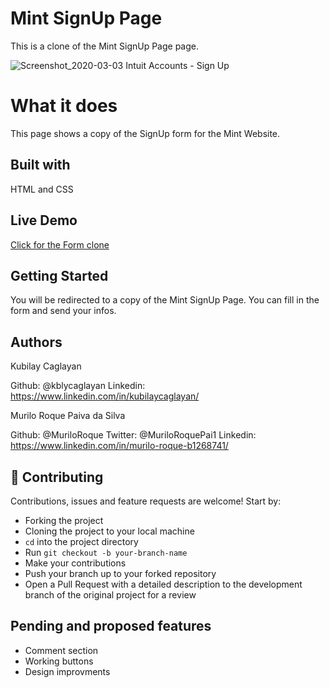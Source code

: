 # Mint SignUp Page
This is a clone of the Mint SignUp Page page.

![Screenshot_2020-03-03 Intuit Accounts - Sign Up](https://user-images.githubusercontent.com/60448833/75763942-29e61c00-5d4e-11ea-8631-8f259c42ea61.png)


# What it does
This page shows a copy of the SignUp form for the Mint Website.

## Built with
HTML and CSS

## Live Demo
[Click for the Form clone](https://rawcdn.githack.com/MuriloRoque/signup-form/3598a9dfce2d2af0f28fe848e748ff37f427efc9/index.html)

## Getting Started
You will be redirected to a copy of the Mint SignUp Page. You can fill in the form and send your infos.

## Authors
Kubilay Caglayan

Github: @kblycaglayan
Linkedin: https://www.linkedin.com/in/kubilaycaglayan/

Murilo Roque Paiva da Silva

Github: @MuriloRoque
Twitter: @MuriloRoquePai1
Linkedin: https://www.linkedin.com/in/murilo-roque-b1268741/

## 🤝 Contributing

Contributions, issues and feature requests are welcome! Start by:
* Forking the project
* Cloning the project to your local machine
* `cd` into the project directory
* Run `git checkout -b your-branch-name`
* Make your contributions
* Push your branch up to your forked repository
* Open a Pull Request with a detailed description to the development branch of the original project for a review

## Pending and proposed features
* Comment section
* Working buttons
* Design improvments

